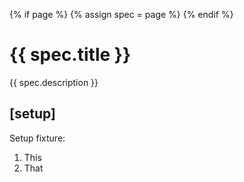 
{% if page %} {% assign spec = page %} {% endif %}

# {{ spec.title }}
{{ spec.description }}

## [setup]
Setup fixture:
1. This
2. That
